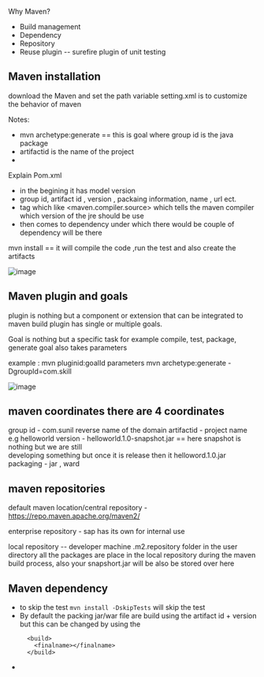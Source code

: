 Why Maven?
- Build management
- Dependency
- Repository
- Reuse plugin -- surefire plugin of unit testing


Maven installation
---------------------
download the Maven and set the path variable 
setting.xml is to customize the behavior of maven

Notes:
  - mvn archetype:generate == this is goal where group id is the java package
  - artifactid is the name of the project
  - 
Explain Pom.xml
  - in the begining it has model version
  - group id, artifact id , version , packaing information, name , url ect.
  - <properties> tag which like <maven.compiler.source> which tells the maven compiler which version of the jre should be use
  - then comes to dependency under which there would be couple of dependency will be there

mvn install == it will compile the code ,run the test and also create the artifacts

![image](https://github.com/sunilcet488/My-Learning/assets/18717063/e15d7765-482c-4d54-b2f5-271b4d034dc3)

Maven plugin and goals
-------------------------
plugin is nothing but a component or extension that can be integrated to maven build
plugin has single or multiple goals.

Goal is nothing but a specific task for example compile, test, package, generate 
goal also takes parameters

example : mvn pluginid:goalId parameters
          mvn archetype:generate -DgroupId=com.skill


![image](https://github.com/sunilcet488/My-Learning/assets/18717063/91f75191-6d13-42bd-b2d2-8586d661ae0c)

maven coordinates there are 4 coordinates
---------------------------
group id - com.sunil reverse name of the domain
artifactid - project name e.g helloworld
version - helloworld.1.0-snapshot.jar == here snapshot is nothing but we are still   
          developing something but once it is release then it helloword.1.0.jar
packaging - jar , ward 


maven repositories
------
default maven location/central repository - https://repo.maven.apache.org/maven2/

enterprise repository - sap has its own for internal use

local repository -- developer machine .m2.repository folder in the user directory
                    all the packages are place in the local repository during the maven build process, also your snapshort.jar will be also be stored over here

Maven dependency
---
  - to skip the test `mvn install -DskipTests` will skip the test
  - By default the packing jar/war file are build using the artifact id + version but this can be changed by using the
    ```
      <build>
        <finalname></finalname>
      </build>
    ```
  -  












          

